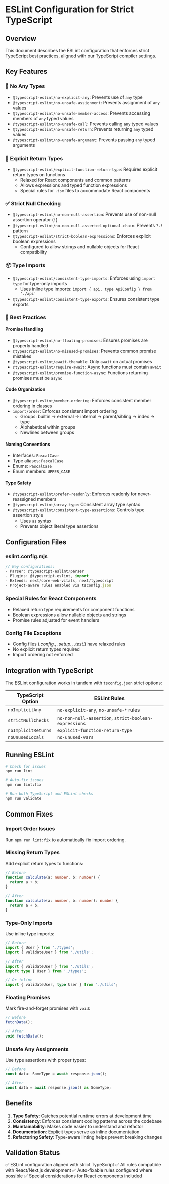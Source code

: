# ESLint Configuration for Strict TypeScript

## Overview

This document describes the ESLint configuration that enforces strict TypeScript best practices, aligned with our TypeScript compiler settings.

## Key Features

### 🚫 No Any Types
- `@typescript-eslint/no-explicit-any`: Prevents use of `any` type
- `@typescript-eslint/no-unsafe-assignment`: Prevents assignment of `any` values
- `@typescript-eslint/no-unsafe-member-access`: Prevents accessing members of `any` typed values
- `@typescript-eslint/no-unsafe-call`: Prevents calling `any` typed values
- `@typescript-eslint/no-unsafe-return`: Prevents returning `any` typed values
- `@typescript-eslint/no-unsafe-argument`: Prevents passing `any` typed arguments

### 📝 Explicit Return Types
- `@typescript-eslint/explicit-function-return-type`: Requires explicit return types on functions
  - Relaxed for React components and common patterns
  - Allows expressions and typed function expressions
  - Special rules for `.tsx` files to accommodate React components

### ✅ Strict Null Checking
- `@typescript-eslint/no-non-null-assertion`: Prevents use of non-null assertion operator (`!`)
- `@typescript-eslint/no-non-null-asserted-optional-chain`: Prevents `?.!` pattern
- `@typescript-eslint/strict-boolean-expressions`: Enforces explicit boolean expressions
  - Configured to allow strings and nullable objects for React compatibility

### 📦 Type Imports
- `@typescript-eslint/consistent-type-imports`: Enforces using `import type` for type-only imports
  - Uses inline type imports: `import { api, type ApiConfig } from './api'`
- `@typescript-eslint/consistent-type-exports`: Ensures consistent type exports

### 🎯 Best Practices

#### Promise Handling
- `@typescript-eslint/no-floating-promises`: Ensures promises are properly handled
- `@typescript-eslint/no-misused-promises`: Prevents common promise mistakes
- `@typescript-eslint/await-thenable`: Only `await` on actual promises
- `@typescript-eslint/require-await`: Async functions must contain `await`
- `@typescript-eslint/promise-function-async`: Functions returning promises must be `async`

#### Code Organization
- `@typescript-eslint/member-ordering`: Enforces consistent member ordering in classes
- `import/order`: Enforces consistent import ordering
  - Groups: builtin → external → internal → parent/sibling → index → type
  - Alphabetical within groups
  - Newlines between groups

#### Naming Conventions
- Interfaces: `PascalCase`
- Type aliases: `PascalCase`
- Enums: `PascalCase`
- Enum members: `UPPER_CASE`

#### Type Safety
- `@typescript-eslint/prefer-readonly`: Enforces readonly for never-reassigned members
- `@typescript-eslint/array-type`: Consistent array type syntax
- `@typescript-eslint/consistent-type-assertions`: Controls type assertion style
  - Uses `as` syntax
  - Prevents object literal type assertions

## Configuration Files

### eslint.config.mjs
```javascript
// Key configurations:
- Parser: @typescript-eslint/parser
- Plugins: @typescript-eslint, import
- Extends: next/core-web-vitals, next/typescript
- Project-aware rules enabled via tsconfig.json
```

### Special Rules for React Components
- Relaxed return type requirements for component functions
- Boolean expressions allow nullable objects and strings
- Promise rules adjusted for event handlers

### Config File Exceptions
- Config files (*.config.*, *.setup.*, *.test.*) have relaxed rules
- No explicit return types required
- Import ordering not enforced

## Integration with TypeScript

The ESLint configuration works in tandem with `tsconfig.json` strict options:

| TypeScript Option | ESLint Rules |
|-------------------|--------------|
| `noImplicitAny` | `no-explicit-any`, `no-unsafe-*` rules |
| `strictNullChecks` | `no-non-null-assertion`, `strict-boolean-expressions` |
| `noImplicitReturns` | `explicit-function-return-type` |
| `noUnusedLocals` | `no-unused-vars` |

## Running ESLint

```bash
# Check for issues
npm run lint

# Auto-fix issues
npm run lint:fix

# Run both TypeScript and ESLint checks
npm run validate
```

## Common Fixes

### Import Order Issues
Run `npm run lint:fix` to automatically fix import ordering.

### Missing Return Types
Add explicit return types to functions:
```typescript
// Before
function calculate(a: number, b: number) {
  return a + b;
}

// After
function calculate(a: number, b: number): number {
  return a + b;
}
```

### Type-Only Imports
Use inline type imports:
```typescript
// Before
import { User } from './types';
import { validateUser } from './utils';

// After
import { validateUser } from './utils';
import type { User } from './types';

// Or inline
import { validateUser, type User } from './utils';
```

### Floating Promises
Mark fire-and-forget promises with `void`:
```typescript
// Before
fetchData();

// After
void fetchData();
```

### Unsafe Any Assignments
Use type assertions with proper types:
```typescript
// Before
const data: SomeType = await response.json();

// After
const data = await response.json() as SomeType;
```

## Benefits

1. **Type Safety**: Catches potential runtime errors at development time
2. **Consistency**: Enforces consistent coding patterns across the codebase
3. **Maintainability**: Makes code easier to understand and refactor
4. **Documentation**: Explicit types serve as inline documentation
5. **Refactoring Safety**: Type-aware linting helps prevent breaking changes

## Validation Status

✅ ESLint configuration aligned with strict TypeScript
✅ All rules compatible with React/Next.js development
✅ Auto-fixable rules configured where possible
✅ Special considerations for React components included 
